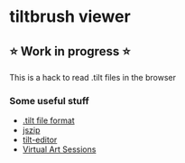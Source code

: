 # tiltbrush viewer

## :star: Work in progress :star:

This is a hack to read .tilt files in the browser

### Some useful stuff

* [.tilt file format](https://docs.google.com/document/d/11ZsHozYn9FnWG7y3s3WAyKIACfbfwb4PbaS8cZ_xjvo/edit#heading=h.6iud33psxmmy)
* [jszip](https://stuk.github.io/jszip/)
* [tilt-editor](https://github.com/bonus85/tilt-editor/blob/master/tilt_hack.py)
* [Virtual Art Sessions](https://developers.google.com/web/showcase/2016/art-sessions)
